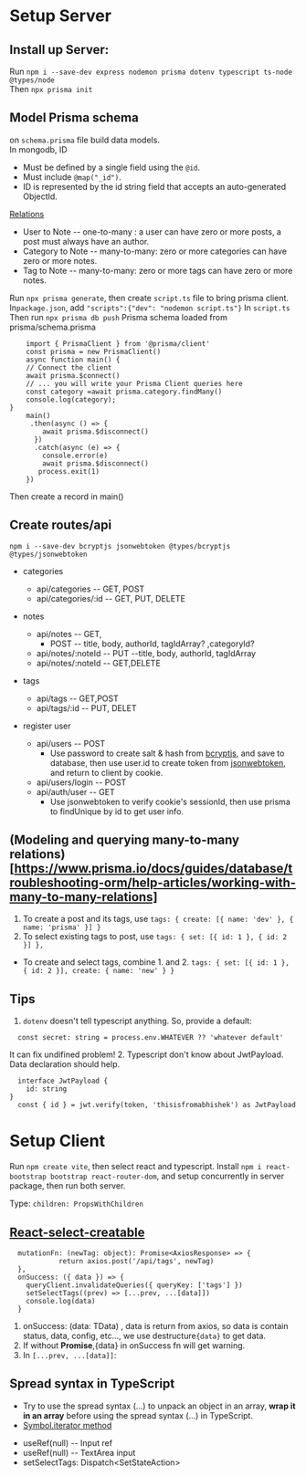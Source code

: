 # Setup Server

## Install up Server:

Run `npm i --save-dev express nodemon prisma dotenv typescript ts-node @types/node`  
Then `npx prisma init`

## Model Prisma schema

on `schema.prisma` file build data models.  
In mongodb, ID

- Must be defined by a single field using the `@id`.
- Must include `@map("_id")`.
- ID is represented by the id string field that accepts an auto-generated ObjectId.

[Relations](https://www.prisma.io/docs/concepts/components/prisma-schema/relations)

- User to Note -- one-to-many : a user can have zero or more posts, a post must always have an author.
- Category to Note -- many-to-many: zero or more categories can have zero or more notes.
- Tag to Note -- many-to-many: zero or more tags can have zero or more notes.

Run `npx prisma generate`, then create `script.ts` file to bring prisma client.
In`package.json`, add `"scripts":{"dev": "nodemon script.ts"}`
In `script.ts`
Then run `npx prisma db push`
Prisma schema loaded from prisma/schema.prisma

```
    import { PrismaClient } from '@prisma/client'
    const prisma = new PrismaClient()
    async function main() {
    // Connect the client
    await prisma.$connect()
    // ... you will write your Prisma Client queries here
    const category =await prisma.category.findMany()
    console.log(category);
}
    main()
     .then(async () => {
        await prisma.$disconnect()
      })
      .catch(async (e) => {
        console.error(e)
        await prisma.$disconnect()
       process.exit(1)
    })
```

Then create a record in main()

## Create routes/api

`npm i --save-dev bcryptjs jsonwebtoken @types/bcryptjs @types/jsonwebtoken`

- categories

  - api/categories -- GET, POST
  - api/categories/:id -- GET, PUT, DELETE

- notes

  - api/notes -- GET,
    - POST -- title, body, authorId, tagIdArray? ,categoryId?
  - api/notes/:noteId -- PUT --title, body, authorId, tagIdArray
  - api/notes/:noteId -- GET,DELETE

- tags

  - api/tags -- GET,POST
  - api/tags/:id -- PUT, DELET

- register user
  - api/users -- POST
    - Use password to create salt & hash from [bcryptjs](https://www.npmjs.com/package/bcryptjs), and save to database, then use user.id to create token from [jsonwebtoken](https://www.npmjs.com/package/jsonwebtoken), and return to client by cookie.
  - api/users/login -- POST
  - api/auth/user -- GET
    - Use jsonwebtoken to verify cookie's sessionId, then use prisma to findUnique by id to get user info.

## (Modeling and querying many-to-many relations)[https://www.prisma.io/docs/guides/database/troubleshooting-orm/help-articles/working-with-many-to-many-relations]

1. To create a post and its tags, use `tags: { create: [{ name: 'dev' }, { name: 'prisma' }] }`
2. To select existing tags to post, use `tags: { set: [{ id: 1 }, { id: 2 }] },`

- To create and select tags, combine 1. and 2. `tags: { set: [{ id: 1 }, { id: 2 }], create: { name: 'new' } }`

## Tips

1. `dotenv` doesn't tell typescript anything. So, provide a default:

```
  const secret: string = process.env.WHATEVER ?? 'whatever default'
```

It can fix undifined problem! 2. Typescript don't know about JwtPayload. Data declaration should help.

```
  interface JwtPayload {
    id: string
}
  const { id } = jwt.verify(token, 'thisisfromabhishek') as JwtPayload
```

# Setup Client

Run `npm create vite`, then select react and typescript.
Install `npm i react-bootstrap bootstrap react-router-dom`, and setup concurrently in server package, then run both server.

Type:
`children: PropsWithChildren`

## [React-select-creatable](https://react-select.com/creatable)

```
  mutationFn: (newTag: object): Promise<AxiosResponse> => {
			return axios.post('/api/tags', newTag)
  },
  onSuccess: ({ data }) => {
    queryClient.invalidateQueries({ queryKey: ['tags'] })
    setSelectTags((prev) => [...prev, ...[data]])
    console.log(data)
  }
```

1. onSuccess: (data: TData) , data is return from axios, so data is contain status, data, config, etc..., we use destructure`{data}` to get data.
2. If without **Promise<AxiosResponse>**,{data} in onSuccess fn will get warning.
3. In `[...prev, ...[data]]`:

## Spread syntax in TypeScript

- Try to use the spread syntax (...) to unpack an object in an array,
  **wrap it in an array** before using the spread syntax (...) in TypeScript.
- [Symbol.iterator method](https://bobbyhadz.com/blog/typescript-type-object-must-have-symbol-iterator-method)

* useRef<HTMLInputElement>(null) -- Input ref
* useRef<HTMLTextAreaElement>(null) -- TextArea input
* setSelectTags: Dispatch<SetStateAction<Type>>
